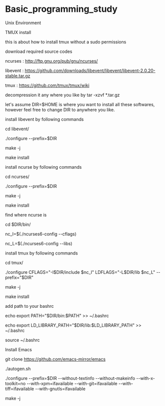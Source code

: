 # Basic_programming_study
Unix Environment

TMUX install

this is about how to install tmux without a sudo permissions

download required source codes

ncurses : http://ftp.gnu.org/pub/gnu/ncurses/

libevent : https://github.com/downloads/libevent/libevent/libevent-2.0.20-stable.tar.gz

tmux : https://github.com/tmux/tmux/wiki

decompression it any where you like by tar -xzvf *.tar.gz

let's assume DIR=$HOME is where you want to install all these softwares, however feel free to change DIR to anywhere you like.

install libevent by following commands

cd libevent/

./configure --prefix=$DIR

make -j

make install

install ncurse by following commands

cd ncurses/

./configure --prefix=$DIR

make -j

make install

find where ncurse is

cd $DIR/bin/

nc_I=$(./ncurses6-config --cflags)

nc_L=$(./ncurses6-config --libs)

install tmux by following commands

cd tmux/

./configure CFLAGS="-I$DIR/include $nc_I" LDFLAGS="-L$DIR/lib $nc_L" --prefix="$DIR"

make -j

make install

add path to your bashrc

echo export PATH=\"$DIR/bin:\$PATH\" >> ~/.bashrc

echo export LD_LIBRARY_PATH=\"$DIR/lib:\$LD_LIBRARY_PATH\" >> ~/.bashrc

source ~/.bashrc

Install Emacs

git clone https://github.com/emacs-mirror/emacs

./autogen.sh

./configure --prefix=$DIR --without-textinfo --without-makeinfo --with-x-toolkit=no --with-xpm=ifavailable --with-git=ifavailable --with-tiff=ifavailable --with-gnutls=ifavailable

make -j
